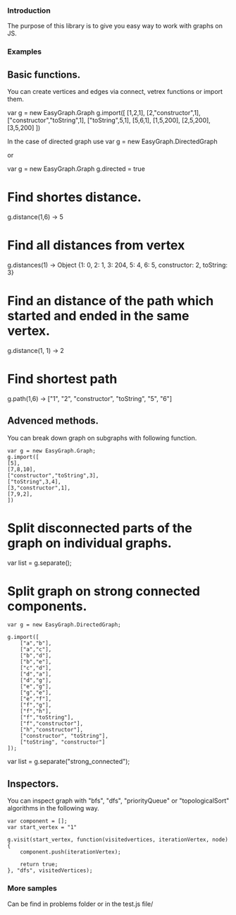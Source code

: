 ### Introduction

The purpose of this library is to give you easy way to work with graphs on JS.

### Examples

## Basic functions.
You can create vertices and edges via connect, vetrex functions or import them.

var g = new EasyGraph.Graph
g.import([
	[1,2,1],
	[2,"constructor",1],
	["constructor","toString",1],
	["toString",5,1],
	[5,6,1],
	[1,5,200],
	[2,5,200],
	[3,5,200]
	])

In the case of directed graph use 
var g = new EasyGraph.DirectedGraph

or 

var g = new EasyGraph.Graph
g.directed = true

# Find shortes distance.

g.distance(1,6) 
-> 5

# Find all distances from vertex

g.distances(1) 
-> Object {1: 0, 2: 1, 3: 204, 5: 4, 6: 5, constructor: 2, toString: 3}

# Find an distance of the path which started and ended in the same vertex.
g.distance(1, 1)
-> 2

# Find shortest path
g.path(1,6)
-> ["1", "2", "constructor", "toString", "5", "6"]

## Advenced methods.

You can break down graph on subgraphs with following function.

	var g = new EasyGraph.Graph;
	g.import([
	[5],
	[7,8,10],
	["constructor","toString",3], 
	["toString",3,4], 
	[3,"constructor",1],
	[7,9,2],
	])

# Split disconnected parts of the graph on individual graphs.
var list = g.separate();

# Split graph on strong connected components.
	var g = new EasyGraph.DirectedGraph;
	
	g.import([ 
		["a","b"],
		["a","c"],
		["b","d"],
		["b","e"],
		["c","d"],
		["d","a"],
		["d","g"],
		["e","g"],
		["g","e"],
		["e","f"],
		["f","g"],
		["f","h"],
		["f","toString"],
		["f","constructor"],
		["h","constructor"],
		["constructor", "toString"],
		["toString", "constructor"]
	]);

var list = g.separate("strong_connected");

## Inspectors.
You can inspect graph with "bfs", "dfs", "priorityQueue" or "topologicalSort" algorithms in the following way.

	var component = [];
	var start_vertex = "1"

	g.visit(start_vertex, function(visitedvertices, iterationVertex, node){
		component.push(iterationVertex);

		return true;
	}, "dfs", visitedVertices);

### More samples
Can be find in problems folder or in the test.js file/



